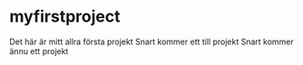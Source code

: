 # myfirstproject
Det här är mitt allra första projekt
Snart kommer ett till projekt
Snart kommer ännu ett projekt